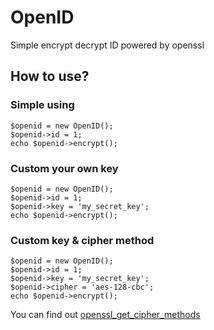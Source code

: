# OpenID
Simple encrypt decrypt ID powered by openssl

## How to use?
### Simple using
```
$openid = new OpenID();
$openid->id = 1;
echo $openid->encrypt();
```
### Custom your own key
```
$openid = new OpenID();
$openid->id = 1;
$openid->key = 'my_secret_key';
echo $openid->encrypt();
```
### Custom key & cipher method
```
$openid = new OpenID();
$openid->id = 1;
$openid->key = 'my_secret_key';
$openid->cipher = 'aes-128-cbc';
echo $openid->encrypt();
```
You can find out [openssl_get_cipher_methods](https://www.php.net/manual/en/function.openssl-get-cipher-methods.php)
